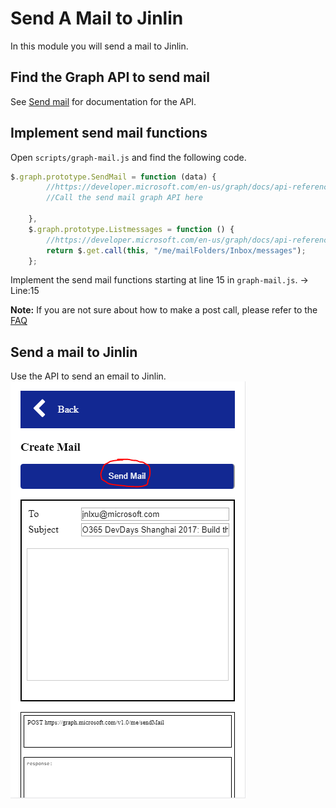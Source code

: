 # Send A Mail to Jinlin
In this module you will send a mail to Jinlin.

## Find the Graph API to send mail
See [Send mail](https://developer.microsoft.com/en-us/graph/docs/api-reference/v1.0/api/user_sendmail) for documentation for the API.

## Implement send mail functions
Open `scripts/graph-mail.js` and find the following code.
```javascript
$.graph.prototype.SendMail = function (data) {
        //https://developer.microsoft.com/en-us/graph/docs/api-reference/v1.0/api/user_sendmail
        //Call the send mail graph API here
        
    },
    $.graph.prototype.Listmessages = function () {
        //https://developer.microsoft.com/en-us/graph/docs/api-reference/v1.0/api/user_list_messages
        return $.get.call(this, "/me/mailFolders/Inbox/messages");
    };
```
Implement the send mail functions starting at line 15 in `graph-mail.js`.
 -> Line:15

**Note:** If you are not sure about how to make a post call, please refer to the [FAQ](https://github.com/InteropEvents/mail-app-microsoft-graph/blob/master/exercises/FAQ.md)
 
## Send a mail to Jinlin
Use the API to send an email to Jinlin.
![Send mail to Jinlin](imgs/sendmail.png "Send mail to Jinlin")